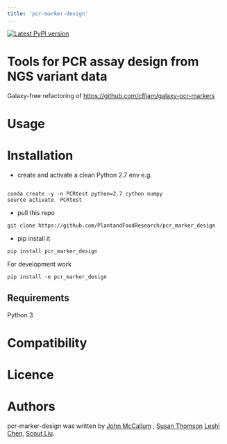 ```yaml
---
title: 'pcr-marker-design'
...
```


[![Latest PyPI version](https://img.shields.io/pypi/v/pcr-marker-design.svg)](https://pypi.python.org/pypi/pcr-marker-design)



# Tools for PCR assay design from NGS variant data

Galaxy-free refactoring of https://github.com/cfljam/galaxy-pcr-markers

Usage
=====

Installation
============

- create and activate  a clean Python 2.7 env
e.g.
```

conda create -y -n PCRtest python=2.7 cython numpy
source activate  PCRtest
``` 
- pull this repo

```
git clone https://github.com/PlantandFoodResearch/pcr_marker_design
```
- pip install it
```
pip install pcr_marker_design
``` 

For development work
```
pip install -e pcr_marker_design
```

Requirements
------------

Python 3

Compatibility
=============

Licence
=======

Authors
=======

pcr-marker-design was written by [John
McCallum](john.mccallum@plantandfood.co.nz) ,
[Susan Thomson](susan.thomson@plantandfood.co.nz) [Leshi Chen](), [Scout Liu]().

